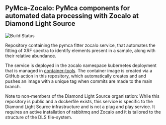 ## PyMca-Zocalo: PyMca components for automated data processing with Zocalo at Diamond Light Source
![Build Status](https://github.com/DiamondLightSource/python-zocalo-pymca/actions/workflows/tests.yml/badge.svg?branch=main)

Repository containing the pymca fitter zocalo service, that automates the fitting of XRF spectra to identify elements present in a sample, along with their relative abundance.

The service is deployed in the zocalo namespace kubernetes deployment that is managed in [container-tools](https://gitlab.diamond.ac.uk/scisoft/container-tools). The container image is created via a GitHub action in this repository, which automatically creates and and pushes an image with a unique tag when commits are made to the main branch.

Note to non-members of the Diamond Light Source organisation: While this repository is public and a dockerfile exists, this service is specific to the Diamond Light Source infrastructure and is not a plug and play service. It requires an active installation of rabbitmq and Zocalo and it is tailored to the structure of the DLS file-system.


